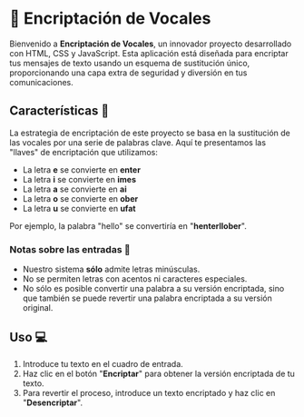 # 📝 Encriptación de Vocales 

Bienvenido a **Encriptación de Vocales**, un innovador proyecto desarrollado con HTML, CSS y JavaScript. Esta aplicación está diseñada para encriptar tus mensajes de texto usando un esquema de sustitución único, proporcionando una capa extra de seguridad y diversión en tus comunicaciones.

## Características 🔑

La estrategia de encriptación de este proyecto se basa en la sustitución de las vocales por una serie de palabras clave. Aquí te presentamos las "llaves" de encriptación que utilizamos:

- La letra **e** se convierte en **enter**
- La letra **i** se convierte en **imes**
- La letra **a** se convierte en **ai**
- La letra **o** se convierte en **ober**
- La letra **u** se convierte en **ufat**

Por ejemplo, la palabra "hello" se convertiría en "**henterllober**".

### Notas sobre las entradas 📌

- Nuestro sistema **sólo** admite letras minúsculas.
- No se permiten letras con acentos ni caracteres especiales.
- No sólo es posible convertir una palabra a su versión encriptada, sino que también se puede revertir una palabra encriptada a su versión original.

## Uso 💻

1. Introduce tu texto en el cuadro de entrada.
2. Haz clic en el botón "**Encriptar**" para obtener la versión encriptada de tu texto.
3. Para revertir el proceso, introduce un texto encriptado y haz clic en "**Desencriptar**".


